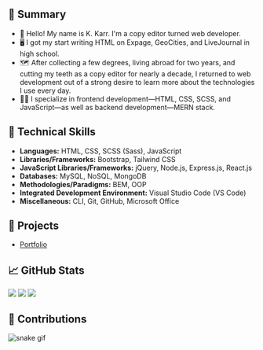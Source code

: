 ## 📝 Summary

- 👋 Hello! My name is K. Karr. I'm a copy editor turned web developer.
- 🖥️ I got my start writing HTML on Expage, GeoCities, and LiveJournal in high school.
- 🗺️ After collecting a few degrees, living abroad for two years, and cutting my teeth as a copy editor for nearly a decade, I returned to web development out of a strong desire to learn more about the technologies I use every day.
- 🐱‍💻 I specialize in frontend development—HTML, CSS, SCSS, and JavaScript—as well as backend development—MERN stack.

## 🎨 Technical Skills

- **Languages:** HTML, CSS, SCSS (Sass), JavaScript
- **Libraries/Frameworks:** Bootstrap, Tailwind CSS
- **JavaScript Libraries/Frameworks:** jQuery, Node.js, Express.js, React.js
- **Databases:** MySQL, NoSQL, MongoDB
- **Methodologies/Paradigms:** BEM, OOP
- **Integrated Development Environment:** Visual Studio Code (VS Code)
- **Miscellaneous:** CLI, Git, GitHub, Microsoft Office

## 📁 Projects

- [Portfolio](https://kkarrwrites.carrd.co/)

## 📈 GitHub Stats

<img src="https://github-readme-stats.vercel.app/api/top-langs?username=kkarrwrites&layout=compact"/>
<img src="https://github-readme-stats.vercel.app/api?username=kkarrwrites&show_icons=true"/>
<img src="https://github-readme-streak-stats.herokuapp.com/?user=kkarrwrites"/>

## 🐍 Contributions

![snake gif](https://github.com/kkarrwrites/kkarrwrites/blob/output/github-contribution-grid-snake.gif)
